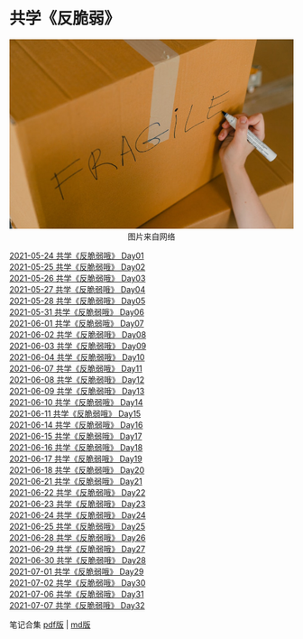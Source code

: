 # 共学《反脆弱》
<div align=center>

![刘心泉说](https://github.com/unetman/works/blob/master/resources/2021/20210709001.jpg?raw=true)  
图片来自网络

<div align=left>

[2021-05-24 共学《反脆弱哦》 Day01](https://github.com/unetman/works/blob/master/reading_notes/antifragile/Day01.md)  
[2021-05-25 共学《反脆弱哦》 Day02](https://github.com/unetman/works/blob/master/reading_notes/antifragile/Day02.md)  
[2021-05-26 共学《反脆弱哦》 Day03](https://github.com/unetman/works/blob/master/reading_notes/antifragile/Day03.md)  
[2021-05-27 共学《反脆弱哦》 Day04](https://github.com/unetman/works/blob/master/reading_notes/antifragile/Day04.md)  
[2021-05-28 共学《反脆弱哦》 Day05](https://github.com/unetman/works/blob/master/reading_notes/antifragile/Day05.md)  
[2021-05-31 共学《反脆弱哦》 Day06](https://github.com/unetman/works/blob/master/reading_notes/antifragile/Day06.md)  
[2021-06-01 共学《反脆弱哦》 Day07](https://github.com/unetman/works/blob/master/reading_notes/antifragile/Day07.md)  
[2021-06-02 共学《反脆弱哦》 Day08](https://github.com/unetman/works/blob/master/reading_notes/antifragile/Day08.md)  
[2021-06-03 共学《反脆弱哦》 Day09](https://github.com/unetman/works/blob/master/reading_notes/antifragile/Day09.md)  
[2021-06-04 共学《反脆弱哦》 Day10](https://github.com/unetman/works/blob/master/reading_notes/antifragile/Day10.md)  
[2021-06-07 共学《反脆弱哦》 Day11](https://github.com/unetman/works/blob/master/reading_notes/antifragile/Day11.md)  
[2021-06-08 共学《反脆弱哦》 Day12](https://github.com/unetman/works/blob/master/reading_notes/antifragile/Day12.md)  
[2021-06-09 共学《反脆弱哦》 Day13](https://github.com/unetman/works/blob/master/reading_notes/antifragile/Day13.md)  
[2021-06-10 共学《反脆弱哦》 Day14](https://github.com/unetman/works/blob/master/reading_notes/antifragile/Day14.md)  
[2021-06-11 共学《反脆弱哦》 Day15](https://github.com/unetman/works/blob/master/reading_notes/antifragile/Day15.md)  
[2021-06-14 共学《反脆弱哦》 Day16](https://github.com/unetman/works/blob/master/reading_notes/antifragile/Day16.md)  
[2021-06-15 共学《反脆弱哦》 Day17](https://github.com/unetman/works/blob/master/reading_notes/antifragile/Day17.md)  
[2021-06-16 共学《反脆弱哦》 Day18](https://github.com/unetman/works/blob/master/reading_notes/antifragile/Day18.md)  
[2021-06-17 共学《反脆弱哦》 Day19](https://github.com/unetman/works/blob/master/reading_notes/antifragile/Day19.md)  
[2021-06-18 共学《反脆弱哦》 Day20](https://github.com/unetman/works/blob/master/reading_notes/antifragile/Day20.md)  
[2021-06-21 共学《反脆弱哦》 Day21](https://github.com/unetman/works/blob/master/reading_notes/antifragile/Day21.md)  
[2021-06-22 共学《反脆弱哦》 Day22](https://github.com/unetman/works/blob/master/reading_notes/antifragile/Day22.md)  
[2021-06-23 共学《反脆弱哦》 Day23](https://github.com/unetman/works/blob/master/reading_notes/antifragile/Day23.md)  
[2021-06-24 共学《反脆弱哦》 Day24](https://github.com/unetman/works/blob/master/reading_notes/antifragile/Day24.md)  
[2021-06-25 共学《反脆弱哦》 Day25](https://github.com/unetman/works/blob/master/reading_notes/antifragile/Day25.md)  
[2021-06-28 共学《反脆弱哦》 Day26](https://github.com/unetman/works/blob/master/reading_notes/antifragile/Day26.md)  
[2021-06-29 共学《反脆弱哦》 Day27](https://github.com/unetman/works/blob/master/reading_notes/antifragile/Day27.md)  
[2021-06-30 共学《反脆弱哦》 Day28](https://github.com/unetman/works/blob/master/reading_notes/antifragile/Day28.md)  
[2021-07-01 共学《反脆弱哦》 Day29](https://github.com/unetman/works/blob/master/reading_notes/antifragile/Day29.md)  
[2021-07-02 共学《反脆弱哦》 Day30](https://github.com/unetman/works/blob/master/reading_notes/antifragile/Day30.md)  
[2021-07-06 共学《反脆弱哦》 Day31](https://github.com/unetman/works/blob/master/reading_notes/antifragile/Day31-reaction.md)  
[2021-07-07 共学《反脆弱哦》 Day32](https://github.com/unetman/works/blob/master/reading_notes/antifragile/Day32-summary.md)  



笔记合集 [pdf版](https://github.com/unetman/works/blob/master/reading_notes/antifragile/antifragile_all.pdf) | [md版](https://github.com/unetman/works/blob/master/reading_notes/antifragile/antifragile_all.md)